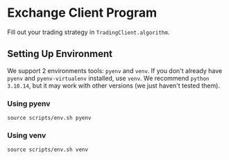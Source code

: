 # Exchange Client Program
Fill out your trading strategy in `TradingClient.algorithm`.

## Setting Up Environment
We support 2 environments tools: `pyenv` and `venv`.
If you don't already have `pyenv` and `pyenv-virtualenv` installed, use `venv`. We recommend `python 3.10.14`, but it may work with other versions (we just haven't tested them).
### Using pyenv
`source scripts/env.sh pyenv`
### Using venv
`source scripts/env.sh venv`